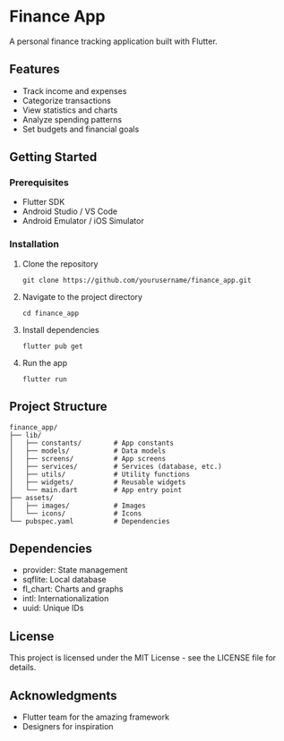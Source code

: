 # Finance App

A personal finance tracking application built with Flutter.

## Features

- Track income and expenses
- Categorize transactions
- View statistics and charts
- Analyze spending patterns
- Set budgets and financial goals

## Getting Started

### Prerequisites

- Flutter SDK
- Android Studio / VS Code
- Android Emulator / iOS Simulator

### Installation

1. Clone the repository
   ```
   git clone https://github.com/yourusername/finance_app.git
   ```

2. Navigate to the project directory
   ```
   cd finance_app
   ```

3. Install dependencies
   ```
   flutter pub get
   ```

4. Run the app
   ```
   flutter run
   ```

## Project Structure

```
finance_app/
├── lib/
│   ├── constants/        # App constants
│   ├── models/           # Data models
│   ├── screens/          # App screens
│   ├── services/         # Services (database, etc.)
│   ├── utils/            # Utility functions
│   ├── widgets/          # Reusable widgets
│   └── main.dart         # App entry point
├── assets/
│   ├── images/           # Images
│   └── icons/            # Icons
└── pubspec.yaml          # Dependencies
```

## Dependencies

- provider: State management
- sqflite: Local database
- fl_chart: Charts and graphs
- intl: Internationalization
- uuid: Unique IDs

## License

This project is licensed under the MIT License - see the LICENSE file for details.

## Acknowledgments

- Flutter team for the amazing framework
- Designers for inspiration
